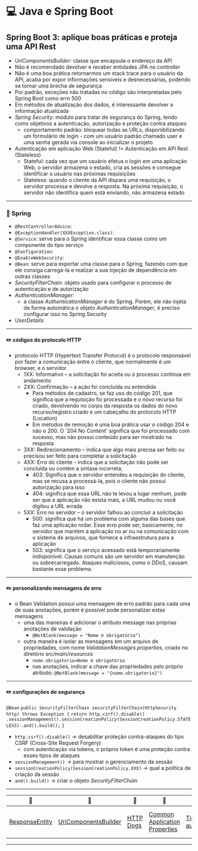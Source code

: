 # :computer: Java e Spring Boot

## Spring Boot 3: aplique boas práticas e proteja uma API Rest

- _UriComponentsBuilder_: classe que encapsula o endereço da API
- Não é recomendado devolver e receber entidades JPA no controller
- Não é uma boa prática retornarmos um stack trace para o usuário da API, acaba por expor informações sensíveis e desnecessárias, podendo se tornar uma brecha de segurança
- Por padrão, exceções não tratadas no código são interpretadas pelo Spring Boot como erro 500
- Em métodos de atualização dos dados, é interessante devolver a informação atualizada
- _Spring Security_: módulo para tratar de segurança do Spring, tendo como objetivos a autenticação, autorização e proteção contra ataques
  - comportamento padrão: bloquear todas as URLs, disponibilizando um formulário de login - com um usuário padrão chamado user e uma senha gerada via console ao inicializar o projeto
- Autenticação em aplicação Web (Stateful) != Autenticação em API Rest (Stateless)
  - Stateful: cada vez que um usuário efetua o login em uma aplicação Web, o servidor armazena o estado, cria as sessões e consegue identificar o usuário nas próximas requisições
  - Stateless: quando o cliente da API dispara uma requisição, o servidor processa e devolve a resposta. Na próxima requisição, o servidor não identifica quem está enviando, não armazena estado

---

### :pencil: Spring

- `@RestControllerAdvice`:
- `@ExceptionHandler(XXXException.class)`:
- `@Service`: serve para o Spring identificar essa classe como um componente do tipo serviço
- `@Configuration`:
- `@EnableWebSecurity`:
- `@Bean`: serve para exportar uma classe para o Spring, fazendo com que ele consiga carregá-la e realizar a sua injeção de dependência em outras classes
- _SecurityFilterChain_: objeto usado para configurar o processo de autenticação e de autorização
- _AuthenticationManager_:
  - a classe _AuthenticationManager_ é do Spring. Porém, ele não injeta de forma automática o objeto _AuthenticationManager_, é preciso configurar isso no Spring Security
- _UserDetails_:

---

#### :pencil2: códigos do protocolo HTTP

- protocolo HTTP (Hypertext Transfer Protocol) é o protocolo responsável por fazer a comunicação entre o cliente, que normalmente é um browser, e o servidor
  - 1XX: Informativo – a solicitação foi aceita ou o processo continua em andamento
  - 2XX: Confirmação – a ação foi concluída ou entendida
    - Para métodos de cadastro, se faz uso do código 201, que significa que a requisição foi processada e o novo recurso foi criado, devolvendo no corpo da resposta os dados do novo recurso/registro criado e um cabeçalho do protocolo HTTP (Location)
    - Em métodos de remoção é uma boa prática usar o código 204 e não o 200. O `204 No Content' significa que foi processado com sucesso, mas não possui conteúdo para ser mostrado na resposta
  - 3XX: Redirecionamento – indica que algo mais precisa ser feito ou precisou ser feito para completar a solicitação
  - 4XX: Erro do cliente – indica que a solicitação não pode ser concluída ou contém a sintaxe incorreta;
    - 403: Significa que o servidor entendeu a requisição do cliente, mas se recusa a processá-la, pois o cliente não possui autorização para isso
    - 404: significa que essa URL não te levou a lugar nenhum, pode ser que a aplicação não exista mais, a URL mudou ou você digitou a URL errada
  - 5XX: Erro no servidor – o servidor falhou ao concluir a solicitação
    - 500: significa que há um problema com alguma das bases que faz uma aplicação rodar. Esse erro pode ser, basicamente, no servidor que mantém a aplicação no ar ou na comunicação com o sistema de arquivos, que fornece a infraestrutura para a aplicação
    - 503: significa que o serviço acessado está temporariamente indisponível. Causas comuns são um servidor em manutenção ou sobrecarregado. Ataques maliciosos, como o DDoS, causam bastante esse problema.

---

#### :pencil2: personalizando mensagens de erro

- o Bean Validation possui uma mensagem de erro padrão para cada uma de suas anotações, porém é possível pode personalizar estas mensagens
  - uma das maneiras é adicionar o atributo message nas próprias anotações de validação
    - `@NotBlank(message = "Nome é obrigatório")`
  - outra maneira é isolar as mensagens em um arquivo de propriedades, com nome _ValidationMessages.properties_, criado no diretório _src/main/resources_
    - `nome.obrigatorio=Nome é obrigatório`
    - nas anotações, indicar a chave das propriedades pelo próprio atributo: `@NotBlank(message = "{nome.obrigatorio}")`

---

#### :pencil2: configurações de segurança

`@Bean`
`public SecurityFilterChain securityFilterChain(HttpSecurity http) throws Exception {`
`return http.csrf().disable()`
`.sessionManagement().sessionCreationPolicy(SessionCreationPolicy.STATELESS)`
`.and().build();`
`}`

- `http.csrf().disable()` -> desabilitar proteção contra-ataques do tipo CSRF (Cross-Site Request Forgery)
  - com autenticação via tokens, o próprio token é uma proteção contra esses tipos de ataques
- `sessionManagement()` -> para mostrar o gerenciamento da sessão 
- `sessionCreationPolicy(SessionCreationPolicy.XXX)` -> qual a política de criação da sessão
- `and().build()` -> criar o objeto _SecurityFilterChain_

---

| :link:                                                                                                                          | :link: | :link:                         | :link: | :link:                                                                          | :link: |
|---------------------------------------------------------------------------------------------------------------------------------|-------|--------------------------------|--------|---------------------------------------------------------------------------------|--------|
| [ResponseEntity](https://docs.spring.io/spring-framework/docs/current/javadoc-api/org/springframework/http/ResponseEntity.html) | [UriComponentsBuilder](https://www.baeldung.com/spring-uricomponentsbuilder)  | [HTTP Dogs](https://http.dog/) | [Common Application Properties](https://docs.spring.io/spring-boot/docs/current/reference/html/application-properties.html) | [Tipos de autenticação](https://www.alura.com.br/artigos/tipos-de-autenticacao) | [Métodos de consulta JPA](https://docs.spring.io/spring-data/jpa/reference/jpa/query-methods.html)   |
---
